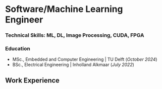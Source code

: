 # Software/Machine Learning Engineer

### Technical Skills: ML, DL, Image Processing, CUDA, FPGA 

### Education
- MSc., Embedded and Computer Engineering | TU Delft (_October 2024_)
- BSc., Electrical Engineering | Inholland Alkmaar (_July 2022_)

## Work Experience
